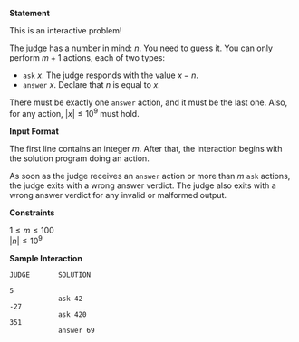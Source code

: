 **Statement**  

This is an interactive problem!

The judge has a number in mind: $n$. You need to guess it. You can only perform $m + 1$ actions, each of two types:

- `ask` $x$. The judge responds with the value $x - n$.  
- `answer` $x$. Declare that $n$ is equal to $x$.  

There must be exactly one `answer` action, and it must be the last one. Also, for any action, $|x| \le 10^9$ must hold.  


**Input Format**  

The first line contains an integer $m$. After that, the interaction begins with the solution program doing an action.  

As soon as the judge receives an `answer` action or more than $m$ `ask` actions, the judge exits with a wrong answer verdict. The judge also exits with a wrong answer verdict for any invalid or malformed output.  


**Constraints**  

$1 \le m \le 100$  
$|n| \le 10^9$  


**Sample Interaction**  

```
JUDGE       SOLUTION

5
            ask 42
-27
            ask 420
351
            answer 69
```
